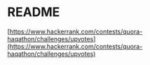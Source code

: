 # README

[https://www.hackerrank.com/contests/quora-haqathon/challenges/upvotes](https://www.hackerrank.com/contests/quora-haqathon/challenges/upvotes)

